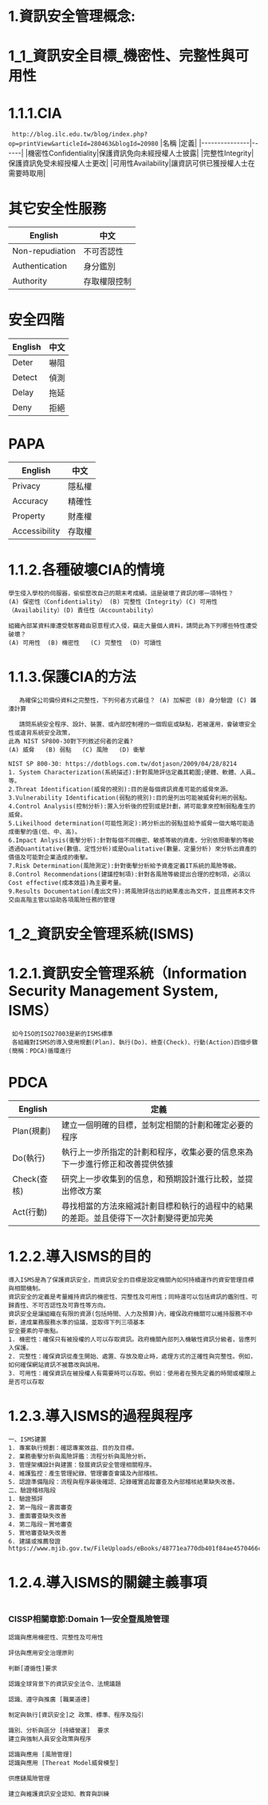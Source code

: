
# 1.資訊安全管理概念:
# 1_1_資訊安全目標_機密性、完整性與可用性
   # 1.1.1.CIA
  ``` http://blog.ilc.edu.tw/blog/index.php?op=printView&articleId=280463&blogId=20980```
   |名稱        |定義|
   |---------------|------|
   |機密性Confidentiality|保護資訊免向未經授權人士披露|
   |完整性Integrity|保護資訊免受未經授權人士更改|
   |可用性Availability|讓資訊可供已獲授權人士在需要時取用|
  
  # 其它安全性服務
   |English        |中文|
   |---------------|------|
   |Non-repudiation|不可否認性  |
   |Authentication |身分鑑別    |
   |Authority      |存取權限控制|
   
   # 安全四階
   |English        |中文|
   |---------------|------|
   |Deter      |嚇阻|
   |Detect     |偵測|
   |Delay      |拖延|
   |Deny       |拒絕|
   # PAPA
   |English        |中文|
   |---------------|------|
   |Privacy            |隱私權|
   |Accuracy           |精確性|
   |Property           |財產權|
   |Accessibility      |存取權|

   
  # 1.1.2.各種破壞CIA的情境
```
學生侵入學校的伺服器，偷偷竄改自己的期末考成績。這是破壞了資訊的哪一項特性？
(A) 保密性（Confidentiality） (B) 完整性（Integrity）(C) 可用性（Availability）(D) 責任性（Accountability）
```
```
組織內部某資料庫遭受駭客藉由惡意程式入侵，竊走大量個人資料，請問此為下列哪些特性遭受破壞？
(A) 可用性  (B) 機密性   (C) 完整性  (D) 可讀性
```   
  # 1.1.3.保護CIA的方法
```
   為確保公司備份資料之完整性，下列何者方式最佳？ (A) 加解密 (B) 身分驗證 (C) 雜湊計算 
```
```
   請問系統安全程序、設計、裝置、或內部控制裡的一個瑕疵或缺點，若被運用，會破壞安全性或違背系統安全政策，
此為 NIST SP800-30對下列敘述何者的定義?
(A) 威脅   (B) 弱點   (C) 風險   (D) 衝擊
```
```
NIST SP 800-30: https://dotblogs.com.tw/dotjason/2009/04/28/8214
1. System Characterization(系統描述):針對風險評估定義其範圍;硬體、軟體、人員…等。
2.Threat Identification(威脅的視別):目的是每個資訊資產可能的威脅來源。
3.Vulnerability Identification(弱點的視別):目的是列出可能被威脅利用的弱點。
4.Control Analysis(控制分析):置入分析後的控剄或是計劃，將可能拿來控制弱點產生的威脅。
5.Likeilhood determination(可能性測定):將分析出的弱點並給予威脅一個大略可能造成衝擊的值(低、中、高)。
6.Impact Anlysis(衝擊分析):針對每個不同機密、敏感等級的資產，分別依照衝擊的等級透過Quantitative(數值、定性分析)或是Qualitative(數量、定量分析) 來分析出資產的價值及可能對企業造成的衝擊。
7.Risk Determination(風險測定):針對衝擊分析給予資產定義IT系統的風險等級。
8.Control Recommendations(建議控制項):針對各風險等級提出合理的控制項，必須以Cost effective(成本效益)為主要考量。
9.Results Documentation(產出文件):將風險評估出的結果產出為文件，並且應將本文件交由高階主管以協助各項風險任務的管理
```

# 1_2_資訊安全管理系統(ISMS)

  # 1.2.1.資訊安全管理系統（Information Security Management System, ISMS）
  ```
   如今ISO的ISO27003是新的ISMS標準
   各組織對ISMS的導入使用規劃(Plan)、執行(Do)、檢查(Check)、行動(Action)四個步驟(簡稱：PDCA)循環進行
  ``` 
   # PDCA
   |English    |定義|
   |-----------|----|
   |Plan(規劃) |建立一個明確的目標，並制定相關的計劃和確定必要的程序|
   |Do(執行)   |執行上一步所指定的計劃和程序，收集必要的信息來為下一步進行修正和改善提供依據|
   |Check(查核)|研究上一步收集到的信息，和預期設計進行比較，並提出修改方案|
   |Act(行動)  |尋找相當的方法來縮減計劃目標和執行的過程中的結果的差距。並且使得下一次計劃變得更加完美|
  # 1.2.2.導入ISMS的目的
   ```
導入ISMS是為了保護資訊安全，而資訊安全的目標是設定機關內如何持續運作的資安管理目標與相關機制。
資訊安全的定義是考量維持資訊的機密性、完整性及可用性；同時還可以包括資訊的鑑別性、可歸責性、不可否認性及可靠性等方向。
資訊安全是讓組織在有限的資源(包括時間、人力及預算)內，確保政府機關可以維持服務不中斷，達成業務服務水準的協議，並取得下列三項基本
安全要素的平衡點。
1. 機密性：確保只有被授權的人可以存取資訊。政府機關內部列入機敏性資訊分級者，皆應列入保護。
2. 完整性：確保資訊從產生開始、處置、存放及廢止時，處理方式的正確性與完整性。例如，如何確保網站資訊不被篡改與誤用。
3. 可用性：確保資訊在被授權人有需要時可以存取。例如：使用者在預先定義的時間或權限上是否可以存取
   ```
 #  1.2.3.導入ISMS的過程與程序
   ```
 一、ISMS建置
1. 專案執行規劃：確認專案效益、目的及目標。
2. 業務衝擊分析與風險評鑑：流程分析與風險分析。
3. 管理架構設計與建置：發展資訊安全管理相關程序。
4. 維護監控：產生管理紀錄、管理審查會議及內部稽核。
5. 認證準備階段：流程與程序最後確認、記錄確實追蹤審查及內部稽核結果缺失改善。
二、驗證稽核階段
1. 驗證預評
2. 第一階段－書面審查
3. 畫面審查缺失改善
4. 第二階段－實地審查
5. 實地審查缺失改善
6. 建議或推薦發證
https://www.mjib.gov.tw/FileUploads/eBooks/48771ea770db401f84ae4570466c26b2/Section_file/081c9cc80f4945e0bbee31f0179efb21.pdf
   ```
 #  1.2.4.導入ISMS的關鍵主義事項
 ```

 ```
### CISSP相關章節:Domain 1—安全暨風險管理
```
認識與應用機密性、完整性及可用性

評估與應用安全治理原則

判斷[遵循性]要求

認識全球背景下的資訊安全法令、法規議題

認識、遵守與推廣 [職業道德]

制定與執行[資訊安全]之 政策、標準、程序及指引

識別、分析與區分 [持續營運]  要求
建立與強制人員安全政策與程序

認識與應用 [風險管理]
認識與應用 [Thereat Model威脅模型]

供應鏈風險管理

建立與維護資訊安全認知、教育與訓練
```


